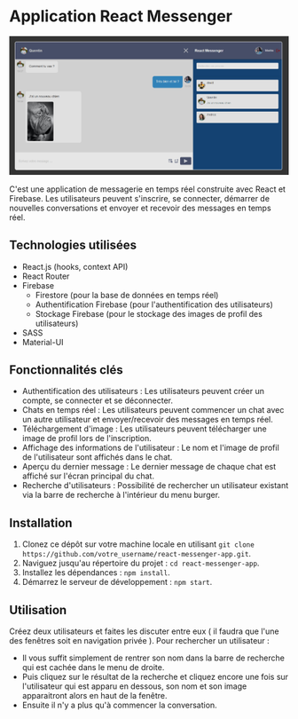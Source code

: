 # Application React Messenger

![Image de l'application React Messenger](./img/../src/img/react-messenger.png)

C'est une application de messagerie en temps réel construite avec React et Firebase. Les utilisateurs peuvent s'inscrire, se connecter, démarrer de nouvelles conversations et envoyer et recevoir des messages en temps réel.

## Technologies utilisées

- React.js (hooks, context API)
- React Router
- Firebase
  - Firestore (pour la base de données en temps réel)
  - Authentification Firebase (pour l'authentification des utilisateurs)
  - Stockage Firebase (pour le stockage des images de profil des utilisateurs)
- SASS 
- Material-UI

## Fonctionnalités clés

- Authentification des utilisateurs : Les utilisateurs peuvent créer un compte, se connecter et se déconnecter.
- Chats en temps réel : Les utilisateurs peuvent commencer un chat avec un autre utilisateur et envoyer/recevoir des messages en temps réel.
- Téléchargement d'image : Les utilisateurs peuvent télécharger une image de profil lors de l'inscription.
- Affichage des informations de l'utilisateur : Le nom et l'image de profil de l'utilisateur sont affichés dans le chat.
- Aperçu du dernier message : Le dernier message de chaque chat est affiché sur l'écran principal du chat.
- Recherche d'utilisateurs : Possibilité de rechercher un utilisateur existant via la barre de recherche à l'intérieur du menu burger.

## Installation

1. Clonez ce dépôt sur votre machine locale en utilisant `git clone https://github.com/votre_username/react-messenger-app.git`.
2. Naviguez jusqu'au répertoire du projet : `cd react-messenger-app`.
3. Installez les dépendances : `npm install`.
4. Démarrez le serveur de développement : `npm start`.

## Utilisation

Créez deux utilisateurs et faites les discuter entre eux ( il faudra que l'une des fenêtres soit en navigation privée ).
Pour rechercher un utilisateur :
- Il vous suffit simplement de rentrer son nom dans la barre de recherche qui est cachée dans le menu de droite.
- Puis cliquez sur le résultat de la recherche et cliquez encore une fois sur l'utilisateur qui est apparu en dessous, son nom et son image apparaitront alors en haut de la fenêtre.
- Ensuite il n'y a plus qu'à commencer la conversation.